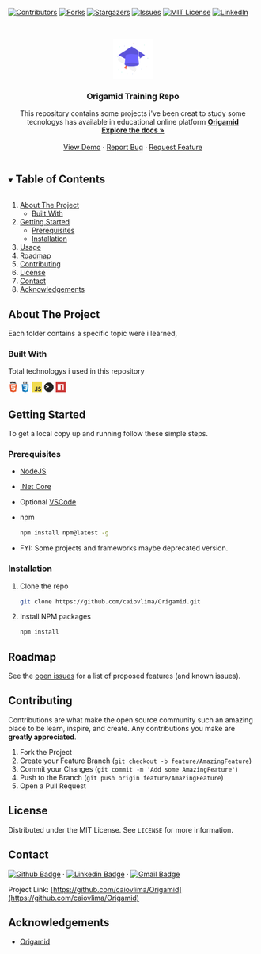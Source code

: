 [![Contributors][contributors-shield]][contributors-url]
[![Forks][forks-shield]][forks-url]
[![Stargazers][stars-shield]][stars-url]
[![Issues][issues-shield]][issues-url]
[![MIT License][license-shield]][license-url]
[![LinkedIn][linkedin-shield]][linkedin-url]



<!-- PROJECT LOGO -->
<br />
<p align="center">
  <a href="https://github.com/caiovlima/Origamid">
    <img src="images/logo.png" alt="Logo" width="80" height="80">
  </a>

  <h3 align="center">Origamid Training Repo</h3>

  <p align="center">
    This repository contains some projects i've been creat to study some tecnologys has available in educational
    online platform <a href="https://www.origamid.com.br/"><strong>Origamid</strong></a>
    <br />
    <a href="https://github.com/caiovlima/Origamid"><strong>Explore the docs »</strong></a>
    <br />
    <br />
    <a href="https://github.com/caiovlima/Origamid">View Demo</a>
    ·
    <a href="https://github.com/caiovlima/Origamid/issues">Report Bug</a>
    ·
    <a href="https://github.com/caiovlima/Origamid/issues">Request Feature</a>
  </p>
</p>



<!-- TABLE OF CONTENTS -->
<details open="open">
  <summary><h2 style="display: inline-block">Table of Contents</h2></summary>
  <ol>
    <li>
      <a href="#about-the-project">About The Project</a>
      <ul>
        <li><a href="#built-with">Built With</a></li>
      </ul>
    </li>
    <li>
      <a href="#getting-started">Getting Started</a>
      <ul>
        <li><a href="#prerequisites">Prerequisites</a></li>
        <li><a href="#installation">Installation</a></li>
      </ul>
    </li>
    <li><a href="#usage">Usage</a></li>
    <li><a href="#roadmap">Roadmap</a></li>
    <li><a href="#contributing">Contributing</a></li>
    <li><a href="#license">License</a></li>
    <li><a href="#contact">Contact</a></li>
    <li><a href="#acknowledgements">Acknowledgements</a></li>
  </ol>
</details>



<!-- ABOUT THE PROJECT -->
## About The Project

Each folder contains a specific topic were i learned,



### Built With
Total technologys i used in this repository


<code><img  height="20"  src="https://raw.githubusercontent.com/github/explore/80688e429a7d4ef2fca1e82350fe8e3517d3494d/topics/html/html.png"></code> 
<code><img  height="20"  src="https://raw.githubusercontent.com/github/explore/80688e429a7d4ef2fca1e82350fe8e3517d3494d/topics/css/css.png"></code> <code><img  height="20"  src="https://raw.githubusercontent.com/github/explore/80688e429a7d4ef2fca1e82350fe8e3517d3494d/topics/javascript/javascript.png"></code>
<code><img  height="20"  src="https://raw.githubusercontent.com/github/explore/80688e429a7d4ef2fca1e82350fe8e3517d3494d/topics/terminal/terminal.png"></code> 
<code><img  height="20"  src="https://raw.githubusercontent.com/github/explore/80688e429a7d4ef2fca1e82350fe8e3517d3494d/topics/npm/npm.png"></code> 



<!-- GETTING STARTED -->
## Getting Started

To get a local copy up and running follow these simple steps.

### Prerequisites

* [NodeJS](https://nodejs.org/en/)
* [.Net Core](https://dotnet.microsoft.com/download/dotnet-core)
* Optional [VSCode](https://code.visualstudio.com/)

* npm
  ```sh
  npm install npm@latest -g
  ```
* FYI: Some projects and frameworks maybe deprecated version.

### Installation

1. Clone the repo
   ```sh
   git clone https://github.com/caiovlima/Origamid.git
   ```
2. Install NPM packages 
   ```sh
   npm install
   ```



<!-- ROADMAP -->
## Roadmap

See the [open issues](https://github.com/caiovlima/Origamid/issues) for a list of proposed features (and known issues).



<!-- CONTRIBUTING -->
## Contributing

Contributions are what make the open source community such an amazing place to be learn, inspire, and create. Any contributions you make are **greatly appreciated**.

1. Fork the Project
2. Create your Feature Branch (`git checkout -b feature/AmazingFeature`)
3. Commit your Changes (`git commit -m 'Add some AmazingFeature'`)
4. Push to the Branch (`git push origin feature/AmazingFeature`)
5. Open a Pull Request



<!-- LICENSE -->
## License

Distributed under the MIT License. See `LICENSE` for more information.



<!-- CONTACT -->
## Contact

[![Github Badge](https://img.shields.io/badge/-Github-000?style=flat&logo=Github&logoColor=white&link=https://github.com/caiovlima)](https://github.com/caiovlima) · [![Linkedin Badge](https://img.shields.io/badge/-LinkedIn-blue?style=flat&logo=Linkedin&logoColor=white&link=https://www.linkedin.com/in/caioviniciuslima/)](https://www.linkedin.com/in/caioviniciuslima/) · [![Gmail Badge](https://img.shields.io/badge/-Gmail-c14438?style=flat&logo=Gmail&logoColor=white&link=mailto:contatocaiovlimat@gmail.com)](mailto:contatocaiovlima@gmail.com)

Project Link: [https://github.com/caiovlima/Origamid](https://github.com/caiovlima/Origamid)



<!-- ACKNOWLEDGEMENTS -->
## Acknowledgements

* [Origamid](https://www.origamid.com.br/)





<!-- MARKDOWN LINKS & IMAGES -->
<!-- https://www.markdownguide.org/basic-syntax/#reference-style-links -->
[contributors-shield]: https://img.shields.io/github/contributors/caiovlima/Origamid.svg?style=for-the-badge
[contributors-url]: https://github.com/caiovlima/Origamid/graphs/contributors
[forks-shield]: https://img.shields.io/github/forks/caiovlima/Origamid.svg?style=for-the-badge
[forks-url]: https://github.com/caiovlima/Origamid/network/members
[stars-shield]: https://img.shields.io/github/stars/caiovlima/Origamid.svg?style=for-the-badge
[stars-url]: https://github.com/caiovlima/Origamid/stargazers
[issues-shield]: https://img.shields.io/github/issues/caiovlima/Origamid.svg?style=for-the-badge
[issues-url]: https://github.com/caiovlima/Origamid/issues
[license-shield]: https://img.shields.io/github/license/caiovlima/Origamid.svg?style=for-the-badge
[license-url]: https://github.com/caiovlima/Origamid/blob/master/LICENSE.txt
[linkedin-shield]: https://img.shields.io/badge/-LinkedIn-black.svg?style=for-the-badge&logo=linkedin&colorB=555
[linkedin-url]: https://linkedin.com/in/caiovlima

